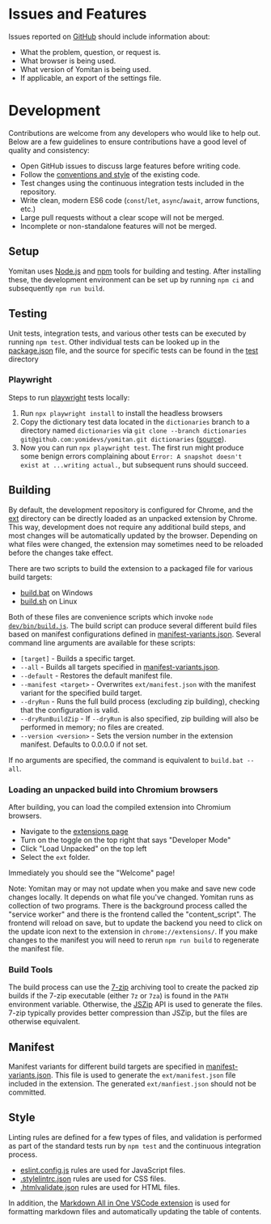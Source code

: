 # Issues and Features

Issues reported on [GitHub](https://github.com/yomidevs/yomitan/issues) should include information about:

- What the problem, question, or request is.
- What browser is being used.
- What version of Yomitan is being used.
- If applicable, an export of the settings file.

# Development

Contributions are welcome from any developers who would like to help out.
Below are a few guidelines to ensure contributions have a good level of quality and consistency:

- Open GitHub issues to discuss large features before writing code.
- Follow the [conventions and style](#style) of the existing code.
- Test changes using the continuous integration tests included in the repository.
- Write clean, modern ES6 code (`const`/`let`, `async`/`await`, arrow functions, etc.)
- Large pull requests without a clear scope will not be merged.
- Incomplete or non-standalone features will not be merged.

## Setup

Yomitan uses [Node.js](https://nodejs.org/) and [npm](https://www.npmjs.com/) tools for building and testing.
After installing these, the development environment can be set up by running `npm ci` and subsequently `npm run build`.

## Testing

Unit tests, integration tests, and various other tests can be executed by running `npm test`.
Other individual tests can be looked up in the [package.json](package.json) file, and the source for specific tests
can be found in the [test](test) directory

### Playwright

Steps to run [playwright](https://playwright.dev/) tests locally:

1. Run `npx playwright install` to install the headless browsers
2. Copy the dictionary test data located in the `dictionaries` branch to a directory named `dictionaries` via `git clone --branch dictionaries git@github.com:yomidevs/yomitan.git dictionaries` ([source](https://github.com/yomidevs/yomitan/blob/086e043856ad54cf13cb65f9ba4c63afe8a22cc3/.github/workflows/playwright.yml#L52-L57)).
3. Now you can run `npx playwright test`. The first run might produce some benign errors complaining about `Error: A snapshot doesn't exist at ...writing actual.`, but subsequent runs should succeed.

## Building

By default, the development repository is configured for Chrome, and the [ext](ext) directory can be directly
loaded as an unpacked extension by Chrome. This way, development does not require any additional build steps,
and most changes will be automatically updated by the browser. Depending on what files were changed,
the extension may sometimes need to be reloaded before the changes take effect.

There are two scripts to build the extension to a packaged file for various build targets:

- [build.bat](build.bat) on Windows
- [build.sh](build.sh) on Linux

Both of these files are convenience scripts which invoke <code>node [dev/bin/build.js](dev/bin/build.js)</code>.
The build script can produce several different build files based on manifest configurations defined in
[manifest-variants.json](dev/data/manifest-variants.json).
Several command line arguments are available for these scripts:

- `[target]` - Builds a specific target.
- `--all` - Builds all targets specified in [manifest-variants.json](dev/data/manifest-variants.json).
- `--default` - Restores the default manifest file.
- `--manifest <target>` - Overwrites `ext/manifest.json` with the manifest variant for the specified build target.
- `--dryRun` - Runs the full build process (excluding zip building), checking that the configuration is valid.
- `--dryRunBuildZip` - If `--dryRun` is also specified, zip building will also be performed in memory; no files are created.
- `--version <version>` - Sets the version number in the extension manifest. Defaults to 0.0.0.0 if not set.

If no arguments are specified, the command is equivalent to `build.bat --all`.

### Loading an unpacked build into Chromium browsers

After building, you can load the compiled extension into Chromium browsers.

- Navigate to the [extensions page](chrome://extensions/)
- Turn on the toggle on the top right that says "Developer Mode"
- Click "Load Unpacked" on the top left
- Select the `ext` folder.

Immediately you should see the "Welcome" page!

Note: Yomitan may or may not update when you make and save new code changes locally. It depends on what file you've changed. Yomitan runs as collection of two programs. There is the background process called the "service worker" and there is the frontend called the "content_script". The frontend will reload on save, but to update the backend you need to click on the update icon next to the extension in `chrome://extensions/`. If you make changes to the manifest you will need to rerun `npm run build` to regenerate the manifest file.

### Build Tools

The build process can use the [7-zip](https://www.7-zip.org/) archiving tool to create the packed zip builds
if the 7-zip executable (either `7z` or `7za`) is found in the `PATH` environment variable.
Otherwise, the [JSZip](https://stuk.github.io/jszip/) API is used to generate the files.
7-zip typically provides better compression than JSZip, but the files are otherwise equivalent.

## Manifest

Manifest variants for different build targets are specified in [manifest-variants.json](dev/data/manifest-variants.json).
This file is used to generate the `ext/manifest.json` file included in the extension.
The generated `ext/manfiest.json` should not be committed.

## Style

Linting rules are defined for a few types of files, and validation is performed as part of the standard tests
run by `npm test` and the continuous integration process.

- [eslint.config.js](eslint.config.js) rules are used for JavaScript files.
- [.stylelintrc.json](.stylelintrc.json) rules are used for CSS files.
- [.htmlvalidate.json](.htmlvalidate.json) rules are used for HTML files.

In addition, the [Markdown All in One VSCode extension](https://github.com/yzhang-gh/vscode-markdown) is used for formatting markdown files and automatically updating the table of contents.
